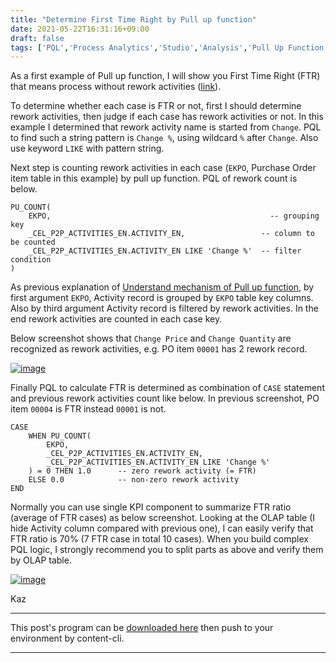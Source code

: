 ```yaml
---
title: "Determine First Time Right by Pull up function"
date: 2021-05-22T16:31:16+09:00
draft: false
tags: ['PQL','Process Analytics','Studio','Analysis','Pull Up Function']
---
```


As a first example of Pull up function, I will show you First Time Right (FTR) that means process without rework activities ([link](https://dictionary.cambridge.org/dictionary/english/right-first-time)).

To determine whether each case is FTR or not, first I should determine rework activities, then judge if each case has rework activities or not. In this example I determined that rework activity name is started from `Change`. PQL to find such a string pattern is `Change %`, using wildcard `%` after `Change`. Also use keyword `LIKE` with pattern string.

Next step is counting rework activities in each case (`EKPO`, Purchase Order item table in this example) by pull up function. PQL of rework count is below.

```
PU_COUNT(
    EKPO,                                                 -- grouping key
    _CEL_P2P_ACTIVITIES_EN.ACTIVITY_EN,                 -- column to be counted
    _CEL_P2P_ACTIVITIES_EN.ACTIVITY_EN LIKE 'Change %'  -- filter condition
)
```

As previous explanation of [Understand mechanism of Pull up function](../2021-05-15-understand-mechanism-of-pull-up-function/), by first argument `EKPO`, Activity record is grouped by `EKPO` table key columns. Also by third argument Activity record is filtered by rework activities. In the end rework activities are counted in each case key.

Below screenshot shows that `Change Price` and `Change Quantity` are recognized as rework activities, e.g. PO item `00001` has 2 rework record.

[![image](https://user-images.githubusercontent.com/67397583/119218995-090a1200-bb1e-11eb-9ad7-854206edffee.png)](https://user-images.githubusercontent.com/67397583/119218995-090a1200-bb1e-11eb-9ad7-854206edffee.png)

Finally PQL to calculate FTR is determined as combination of `CASE` statement and previous rework activities count like below. In previous screenshot, PO item `00004` is FTR instead `00001` is not.

```
CASE 
    WHEN PU_COUNT(
        EKPO,
        _CEL_P2P_ACTIVITIES_EN.ACTIVITY_EN,
        _CEL_P2P_ACTIVITIES_EN.ACTIVITY_EN LIKE 'Change %'        
    ) = 0 THEN 1.0      -- zero rework activity (= FTR)
    ELSE 0.0            -- non-zero rework activity
END
```

Normally you can use single KPI component to summarize FTR ratio (average of FTR cases) as below screenshot. Looking at the OLAP table (I hide Activity column compared with previous one), I can easily verify that FTR ratio is 70% (7 FTR case in total 10 cases). When you build complex PQL logic, I strongly recommend you to split parts as above and verify them by OLAP table.

[![image](https://user-images.githubusercontent.com/67397583/119220916-bafa0c00-bb27-11eb-9a01-1a932dfe350d.png)](https://user-images.githubusercontent.com/67397583/119220916-bafa0c00-bb27-11eb-9a01-1a932dfe350d.png)

Kaz

---

This post's program can be [downloaded here](../../examples/p2p_analysis_20210522.json) then push to your environment by content-cli.

---